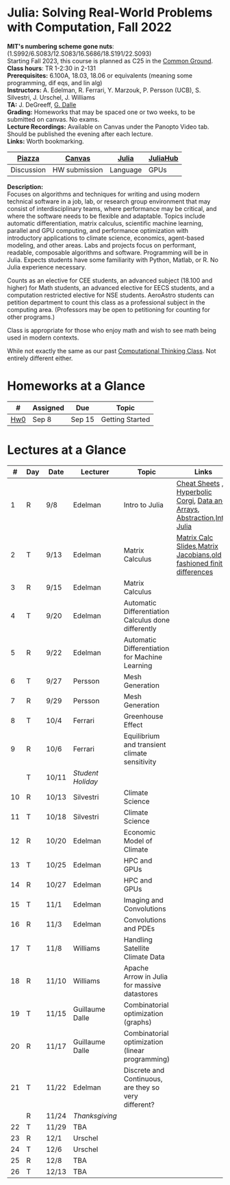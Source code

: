 # Julia: Solving Real-World Problems with Computation, Fall 2022
**MIT's numbering scheme gone nuts**: (1.S992/6.S083/12.S083/16.S686/18.S191/22.S093)  
Starting Fall 2023, this course is planned as C25 in the [Common Ground](https://computing.mit.edu/cross-cutting/common-ground-for-computing-education/common-ground-subjects/).  
**Class hours**: TR 1-2:30 in 2-131  
**Prerequisites:** 6.100A, 18.03, 18.06 or equivalents (meaning some programming, dif eqs, and lin alg)  
**Instructors:** A. Edelman, R. Ferrari, Y. Marzouk, P. Persson (UCB), S. Silvestri, J. Urschel, J. Williams  
**TA:** J. DeGreeff, [G. Dalle](https://gdalle.github.io/)  
**Grading:** Homeworks that may be spaced one or two weeks, to be submitted on canvas.  No exams.  
**Lecture Recordings:** Available on Canvas under the Panopto Video tab. Should be published the evening after each lecture.  
**Links:** Worth bookmarking.  


| [Piazza](https://piazza.com/mit/fall2022/179e6) | [Canvas](https://canvas.mit.edu/courses/15758) | [Julia](https://julialang.org/) | [JuliaHub](https://juliahub.com/ui/Home) 
|-|-|-|-|
|Discussion|HW submission |Language|GPUs|

**Description:**  
Focuses on algorithms and techniques for writing and using modern technical software in a job, lab, or research group environment that may consist of interdisciplinary teams, where performance may be critical, and where the software needs to be flexible and adaptable. Topics include automatic differentiation, matrix calculus, scientific machine learning, parallel and GPU computing, and performance optimization with introductory applications to climate science, economics, agent-based modeling, and other areas. Labs and projects focus on performant, readable, composable algorithms and software. Programming will be in Julia. Expects students have some familiarity with Python, Matlab, or R. No Julia experience necessary.

Counts as an elective for CEE students, an advanced subject (18.100 and higher) for Math students, an advanced elective for EECS students, and a computation restricted elective for NSE students. AeroAstro students can petition department to count this class as a professional subject in the computing area.
(Professors may be open to petitioning for counting for other programs.)

Class is appropriate for those who enjoy math and wish to see math being used in modern contexts.

While not exactly the same as our past [Computational Thinking Class](https://computationalthinking.mit.edu/Spring21/).  Not entirely different either.

# Homeworks at a Glance
|#|Assigned|Due|Topic|
|-|-|-|-|
|[Hw0](https://mit-c25.netlify.app/class%20homeworks/hw0) | Sep 8| Sep 15 | Getting Started|

# Lectures at a Glance
|#|Day|Date|Lecturer|Topic| Links |
|-|-|-|-|-|-|
|1|R|9/8|Edelman|Intro to Julia| [Cheat Sheets](https://computationalthinking.mit.edu/Spring21/cheatsheets/) , [Hyperbolic Corgi](https://mit-c25.netlify.app/class%20notebooks/1.hyperboliccorgi), [Data and Arrays](https://mit-c25.netlify.app/class%20notebooks/1.%20images%20as%20data%20and%20arrays), [Abstraction](https://mit-c25.netlify.app/class%20notebooks/1.%20abstraction),[Intro Julia](https://gdalle.github.io/IntroJulia/)|
|2|T|9/13|Edelman|Matrix Calculus| [Matrix Calc Slides](https://docs.google.com/presentation/d/1TGZ5I3ZP907-itZrslKF4miReNzV1dAOXNU4QMCHkd8/edit#slide=id.p),[Matrix Jacobians]( https://github.com/mitmath/JuliaComputation/blob/main/Class%20Notebooks/2.%20Matrix%20Jacobians.jl),[old fashioned finite differences](https://github.com/mitmath/JuliaComputation/blob/main/Class%20Notebooks/2.%20Old%20Fashioned%20Finite%20Differences.jl)|
|3|R|9/15|Edelman|Matrix Calculus|
|4|T|9/20|Edelman|Automatic Differentiation Calculus done differently|
|5|R|9/22|Edelman|Automatic Differentiation for Machine Learning  |
|6|T|9/27|Persson|Mesh Generation|
|7|R|9/29|Persson|Mesh Generation|
|8|T|10/4|Ferrari|Greenhouse Effect|
|9|R|10/6|Ferrari|Equilibrium and transient climate sensitivity|
||T|10/11|*Student Holiday*||
|10|R|10/13|Silvestri|Climate Science|
|11|T|10/18|Silvestri|Climate Science|
|12|R|10/20|Edelman|Economic Model of Climate|
|13|T|10/25|Edelman|HPC and GPUs|
|14|R|10/27|Edelman|HPC and GPUs|
|15|T|11/1|Edelman|Imaging and Convolutions|
|16|R|11/3|Edelman|Convolutions and PDEs |
|17|T|11/8|Williams|Handling Satellite Climate Data|
|18|R|11/10|Williams|Apache Arrow in Julia for massive datastores|
|19|T|11/15|Guillaume Dalle|Combinatorial optimization (graphs)|
|20|R|11/17|Guillaume Dalle|Combinatorial optimization (linear programming)|
|21|T|11/22|Edelman|Discrete and Continuous, are they so very different?|
||R|11/24|*Thanksgiving*||
|22|T|11/29|TBA||
|23|R|12/1|Urschel|
|24|T|12/6|Urschel||
|25|R|12/8|TBA||
|26|T|12/13|TBA||
